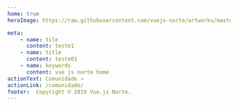 ```yaml
---
home: true
heroImage: https://raw.githubusercontent.com/vuejs-norte/artworks/master/png/logo-256x256.png

meta:
    - name: tile
      content: teste1
    - name: title
      content: teste01
    - name: keywords
      content: vue js norte home
actionText: Comunidade →
actionLink: /comunidade/
footer:  Copyright © 2019 Vue.js Norte.
---
```

